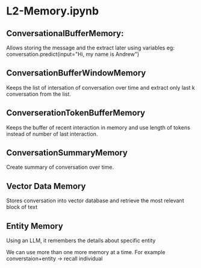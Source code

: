 # L2-Memory.ipynb

## ConversationalBufferMemory:
Allows storing the message and the extract later using variables
eg: conversation.predict(input="Hi, my name is Andrew")

## ConversationBufferWindowMemory
Keeps the list of intersation of conversation over time and extract only last k conversation from the list.

## ConverserationTokenBufferMemory
Keeps the buffer of recent interaction in memory and use length of tokens instead of number of last interaction.

## ConversationSummaryMemory
Create summary of conversation over time.

## Vector Data Memory
Stores conversation into vector database and retrieve the most relevant block of text

## Entity Memory
Using an LLM, it remembers the details about specific entity

We can use more than one more memory at a time. For example converstaion+entity -> recall individual
